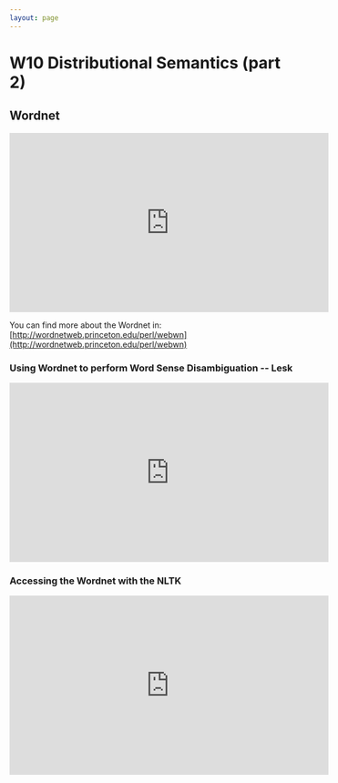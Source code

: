 ```yaml
---
layout: page
---
```



W10 Distributional Semantics (part 2)
=====================================

Wordnet
-------

<iframe width="560" height="315" src="https://www.youtube.com/embed/e7ZRQ0dqAYk" title="YouTube video player" frameborder="0" allow="accelerometer; autoplay; clipboard-write; encrypted-media; gyroscope; picture-in-picture" allowfullscreen></iframe>

You can find more about the Wordnet in:
[http://wordnetweb.princeton.edu/perl/webwn](http://wordnetweb.princeton.edu/perl/webwn)


### Using Wordnet to perform Word Sense Disambiguation -- Lesk

<iframe width="560" height="315" src="https://www.youtube.com/embed/kqQv66qmB8c" title="YouTube video player" frameborder="0" allow="accelerometer; autoplay; clipboard-write; encrypted-media; gyroscope; picture-in-picture" allowfullscreen></iframe>


### Accessing the Wordnet with the NLTK

<iframe width="560" height="315" src="https://www.youtube.com/embed/ofnipPQBKAc" title="YouTube video player" frameborder="0" allow="accelerometer; autoplay; clipboard-write; encrypted-media; gyroscope; picture-in-picture" allowfullscreen></iframe>



